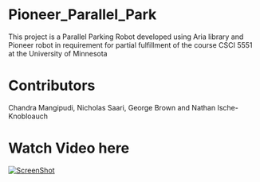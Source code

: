 # Pioneer_Parallel_Park
This project is a Parallel Parking Robot developed using Aria library
and Pioneer robot in requirement for partial fulfillment of the course
CSCI 5551 at the University of Minnesota

# Contributors

Chandra Mangipudi, Nicholas Saari, George Brown and Nathan Ische-Knobloauch

# Watch Video here 

[![ScreenShot](http://scottadkinsworkout.org/wp-content/uploads/2012/04/scott-adkins-workout-training-plan.jpg)](https://www.youtube.com/watch?v=sequbMl1sr0)

